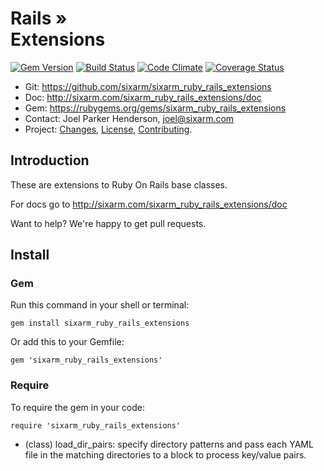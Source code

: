 # Rails » <br> Extensions

<!--HEADER-OPEN-->

[![Gem Version](https://badge.fury.io/rb/sixarm_ruby_rails_extensions.svg)](http://badge.fury.io/rb/sixarm_ruby_rails_extensions)
[![Build Status](https://travis-ci.org/SixArm/sixarm_ruby_rails_extensions.png)](https://travis-ci.org/SixArm/sixarm_ruby_rails_extensions)
[![Code Climate](https://codeclimate.com/github/SixArm/sixarm_ruby_rails_extensions.png)](https://codeclimate.com/github/SixArm/sixarm_ruby_rails_extensions)
[![Coverage Status](https://coveralls.io/repos/SixArm/sixarm_ruby_rails_extensions/badge.svg?branch=master&service=github)](https://coveralls.io/github/SixArm/sixarm_ruby_rails_extensions?branch=master)

* Git: <https://github.com/sixarm/sixarm_ruby_rails_extensions>
* Doc: <http://sixarm.com/sixarm_ruby_rails_extensions/doc>
* Gem: <https://rubygems.org/gems/sixarm_ruby_rails_extensions>
* Contact: Joel Parker Henderson, <joel@sixarm.com>
* Project: [Changes](CHANGES.md), [License](LICENSE.md), [Contributing](CONTRIBUTING.md).

<!--HEADER-SHUT-->


## Introduction

These are extensions to Ruby On Rails base classes.

For docs go to <http://sixarm.com/sixarm_ruby_rails_extensions/doc>

Want to help? We're happy to get pull requests.


<!--INSTALL-OPEN-->

## Install

### Gem

Run this command in your shell or terminal:

    gem install sixarm_ruby_rails_extensions

Or add this to your Gemfile:

    gem 'sixarm_ruby_rails_extensions'

### Require

To require the gem in your code:

    require 'sixarm_ruby_rails_extensions'

<!--INSTALL-SHUT-->


* (class) load_dir_pairs: specify directory patterns and pass each YAML file in the matching directories to a block to process key/value pairs.

